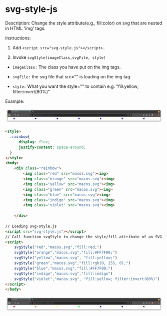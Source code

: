 # svg-style-js

Description: Change the style attribute(e.g., fill:color) on svg that are nested in HTML 'img' tags. 

Instructions: 

1. Add `<script src="svg-style.js"></script>.`

2. Invoke `svgStyle(imageClass,svgFile, style)`

* `imageClass:` The class you have put on the img tags.

* `svgFile:` the svg file that src="" is loading on the img tag.

* `style:` What you want the style="" to contain e.g. "fill:yellow; filter:invert(80%)"

Example:

![Screenshot](rainbowBefore.png)

```html
<style>
  .rainbow{
      display: flex;
      justify-content: space-around;
  }
</style>
<body>
    <div class="rainbow">
        <img class="red" src="macos.svg"><img>
        <img class="orange" src="macos.svg"><img>
        <img class="yellow" src="macos.svg"><img>
        <img class="green" src="macos.svg"><img>
        <img class="blue" src="macos.svg"><img>
        <img class="indigo" src="macos.svg"><img>
        <img class="violet" src="macos.svg"><img>

    </div>

// Loading svg-style.js
<script src="svg-style.js"></script>
// Call function svgStyle to change the style/fill attribute of an SVG file.
<script>
    svgStyle("red","macos.svg","fill:red;")
    svgStyle("orange","macos.svg","fill:#FF7F00;")
    svgStyle("yellow","macos.svg", "fill:yellow;")
    svgStyle("green","macos.svg","fill:rgb(0, 255, 0);")
    svgStyle("blue","macos.svg","fill:#FF7F00;")
    svgStyle("indigo","macos.svg","fill:indigo")
    svgStyle("violet","macos.svg", "fill:yellow; filter:invert(80%)")
</script>
</body>
```
![Screenshot](rainbowAfter.png)

